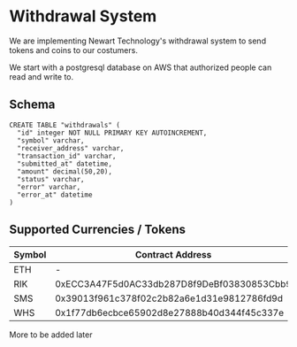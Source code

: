 # Withdrawal System

We are implementing Newart Technology's withdrawal system to send tokens and coins to our costumers.

We start with a postgresql database on AWS that authorized people can read and write to.

## Schema

```
CREATE TABLE "withdrawals" (
  "id" integer NOT NULL PRIMARY KEY AUTOINCREMENT,
  "symbol" varchar,
  "receiver_address" varchar,
  "transaction_id" varchar,
  "submitted_at" datetime,
  "amount" decimal(50,20),
  "status" varchar,
  "error" varchar,
  "error_at" datetime
)
```

## Supported Currencies / Tokens

Symbol  | Contract Address | Platform
--------|------------------|-----------
ETH     | - | -
RIK     | 0xECC3A47F5d0AC33db287D8f9DeBf03830853Cbb9 | Ethereum
SMS     | 0x39013f961c378f02c2b82a6e1d31e9812786fd9d | Ethereum
WHS     | 0x1f77db6ecbce65902d8e27888b40d344f45c337e | Ethereum


More to be added later
